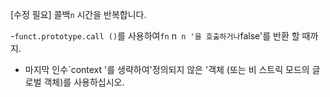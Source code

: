 [수정 필요]
콜백`n` 시간을 반복합니다.

-`funct.prototype.call ()`를 사용하여`fn` n` n '을 호출하거나`false'를 반환 할 때까지.
- 마지막 인수`context '를 생략하여'정의되지 않은 '객체 (또는 비 스트릭 모드의 글로벌 객체)를 사용하십시오.